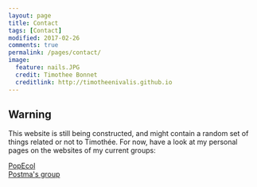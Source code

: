 ```yaml
---
layout: page
title: Contact
tags: [Contact]
modified: 2017-02-26
comments: true
permalink: /pages/contact/
image:
  feature: nails.JPG
  credit: Timothee Bonnet
  creditlink: http://timotheenivalis.github.io
---
```


## Warning
This website is still being constructed, and might contain a random set of things related or not to Timothée.
For now, have a look at my personal pages on the websites of my current groups:


 <div markdown="0"><a href="http://www.popecol.org/team/timothee-bonnet/" class="btn btn-success">PopEcol</a></div>
 <div markdown="0"><a href="http://erikpostma.net/group.html#timothee" class="btn btn-info">Postma's group</a></div>
